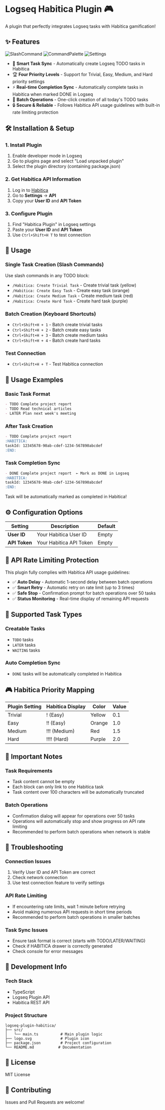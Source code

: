# Logseq Habitica Plugin 🎮

A plugin that perfectly integrates Logseq tasks with Habitica gamification!

## ✨ Features

![SlashCommand](./screenshots/slash-command.png)
![CommandPalette](./screenshots/command-palette.png)
![Settings](./screenshots/settings.png)


- 🎯 **Smart Task Sync** - Automatically create Logseq TODO tasks in Habitica
- 🏆 **Four Priority Levels** - Support for Trivial, Easy, Medium, and Hard priority settings
- ⚡ **Real-time Completion Sync** - Automatically complete tasks in Habitica when marked DONE in Logseq
- 🚀 **Batch Operations** - One-click creation of all today's TODO tasks
- 🔒 **Secure & Reliable** - Follows Habitica API usage guidelines with built-in rate limiting protection

## 🛠️ Installation & Setup

### 1. Install Plugin
1. Enable developer mode in Logseq
2. Go to plugins page and select "Load unpacked plugin"
3. Select the plugin directory (containing package.json)

### 2. Get Habitica API Information
1. Log in to [Habitica](https://habitica.com)
2. Go to **Settings** → **API**
3. Copy your **User ID** and **API Token**

### 3. Configure Plugin
1. Find "Habitica Plugin" in Logseq settings
2. Paste your **User ID** and **API Token**
3. Use `Ctrl+Shift+H T` to test connection

## 🎯 Usage

### Single Task Creation (Slash Commands)
Use slash commands in any TODO block:
- `/Habitica: Create Trivial Task` - Create trivial task (yellow)
- `/Habitica: Create Easy Task` - Create easy task (orange)
- `/Habitica: Create Medium Task` - Create medium task (red)
- `/Habitica: Create Hard Task` - Create hard task (purple)

### Batch Creation (Keyboard Shortcuts)
- `Ctrl+Shift+H + 1` - Batch create trivial tasks
- `Ctrl+Shift+H + 2` - Batch create easy tasks
- `Ctrl+Shift+H + 3` - Batch create medium tasks
- `Ctrl+Shift+H + 4` - Batch create hard tasks

### Test Connection
- `Ctrl+Shift+H + T` - Test Habitica connection

## 📝 Usage Examples

### Basic Task Format
```markdown
- TODO Complete project report
- TODO Read technical articles
- LATER Plan next week's meeting
```

### After Task Creation
```markdown
- TODO Complete project report
:HABITICA:
taskId: 12345678-90ab-cdef-1234-567890abcdef
:END:
```

### Task Completion Sync
```markdown
- DONE Complete project report  ← Mark as DONE in Logseq
:HABITICA:
taskId: 12345678-90ab-cdef-1234-567890abcdef
:END:
```
Task will be automatically marked as completed in Habitica!

## ⚙️ Configuration Options

| Setting | Description | Default |
|---------|-------------|---------|
| **User ID** | Your Habitica User ID | Empty |
| **API Token** | Your Habitica API Token | Empty |

## 🚦 API Rate Limiting Protection

This plugin fully complies with Habitica API usage guidelines:

- ✅ **Auto Delay** - Automatic 1-second delay between batch operations
- ✅ **Smart Retry** - Automatic retry on rate limit (up to 3 times)
- ✅ **Safe Stop** - Confirmation prompt for batch operations over 50 tasks
- ✅ **Status Monitoring** - Real-time display of remaining API requests

## 🔧 Supported Task Types

### Creatable Tasks
- `TODO` tasks
- `LATER` tasks  
- `WAITING` tasks

### Auto Completion Sync
- `DONE` tasks will be automatically completed in Habitica

## 🎮 Habitica Priority Mapping

| Plugin Setting | Habitica Display | Color | Value |
|---------------|-----------------|-------|-------|
| Trivial | ! (Easy) | Yellow | 0.1 |
| Easy | !! (Easy) | Orange | 1.0 |
| Medium | !!! (Medium) | Red | 1.5 |
| Hard | !!!! (Hard) | Purple | 2.0 |

## 🚨 Important Notes

### Task Requirements
- Task content cannot be empty
- Each block can only link to one Habitica task
- Task content over 100 characters will be automatically truncated

### Batch Operations
- Confirmation dialog will appear for operations over 50 tasks
- Operations will automatically stop and show progress on API rate limiting
- Recommended to perform batch operations when network is stable

## 🐛 Troubleshooting

### Connection Issues
1. Verify User ID and API Token are correct
2. Check network connection
3. Use test connection feature to verify settings

### API Rate Limiting
- If encountering rate limits, wait 1 minute before retrying
- Avoid making numerous API requests in short time periods
- Recommended to perform batch operations in smaller batches

### Task Sync Issues
- Ensure task format is correct (starts with TODO/LATER/WAITING)
- Check if HABITICA drawer is correctly generated
- Check console for error messages

## 🔄 Development Info

### Tech Stack
- TypeScript
- Logseq Plugin API
- Habitica REST API

### Project Structure
```
logseq-plugin-habitica/
├── src/
│   └── main.ts          # Main plugin logic
├── logo.svg             # Plugin icon
├── package.json         # Project configuration
└── README.md           # Documentation
```

## 📄 License

MIT License

## 🤝 Contributing

Issues and Pull Requests are welcome!
